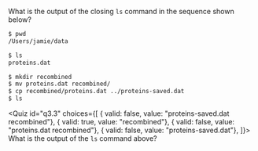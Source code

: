<script>
import Quiz from "$components/Quiz.svelte";
</script>

What is the output of the closing `ls` command in the sequence shown below?

```bash
$ pwd
/Users/jamie/data

$ ls
proteins.dat

$ mkdir recombined
$ mv proteins.dat recombined/
$ cp recombined/proteins.dat ../proteins-saved.dat
$ ls
```

<Quiz id="q3.3" choices={[
{ valid: false, value: "proteins-saved.dat recombined"},
{ valid: true, value: "recombined"},
{ valid: false, value: "proteins.dat recombined"},
{ valid: false, value: "proteins-saved.dat"},
]}>
<span slot="prompt">
What is the output of the `ls` command above?
</span>
</Quiz>
